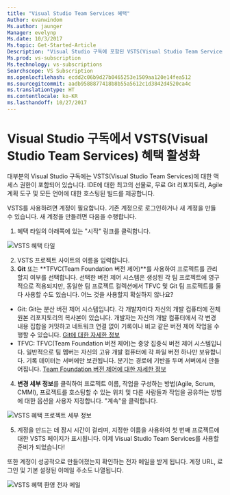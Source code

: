```yaml
---
title: "Visual Studio Team Services 혜택"
Author: evanwindom
Ms.author: jaunger
Manager: evelynp
Ms.date: 10/3/2017
Ms.topic: Get-Started-Article
Description: "Visual Studio 구독에 포함된 VSTS(Visual Studio Team Services) 혜택을 활성화하는 방법을 알아봅니다."
Ms.prod: vs-subscription
Ms.technology: vs-subscriptions
Searchscope: VS Subscription
ms.openlocfilehash: ecdd2c06b9d27b0465253e1509aa120e14fea512
ms.sourcegitcommit: aadb9588877418b8b55a5612c1d3842d4520ca4c
ms.translationtype: HT
ms.contentlocale: ko-KR
ms.lasthandoff: 10/27/2017
---
```

# <a name="activating-the-visual-studio-team-services-vsts-benefit-in-visual-studio-subscriptions"></a>Visual Studio 구독에서 VSTS(Visual Studio Team Services) 혜택 활성화

대부분의 Visual Studio 구독에는 VSTS(Visual Studio Team Services)에 대한 액세스 권한이 포함되어 있습니다.  IDE에 대한 최고의 선물로, 무료 Git 리포지토리, Agile 계획 도구 및 모든 언어에 대한 호스팅된 빌드를 제공합니다.  

VSTS를 사용하려면 계정이 필요합니다. 기존 계정으로 로그인하거나 새 계정을 만들 수 있습니다.  새 계정을 만들려면 다음을 수행합니다.
1.  혜택 타일의 아래쪽에 있는 "시작" 링크를 클릭합니다.   

![VSTS 혜택 타일](_img\vs-vsts\vs-vsts-tile.png)

2.  VSTS 프로젝트 사이트의 이름을 입력합니다.  
3.  **Git** 또는 **TFVC(Team Foundation 버전 제어)**를 사용하여 프로젝트를 관리할지 여부를 선택합니다.  선택한 버전 제어 시스템은 생성된 각 팀 프로젝트에 영구적으로 적용되지만, 동일한 팀 프로젝트 컬렉션에서 TFVC 및 Git 팀 프로젝트를 둘 다 사용할 수도 있습니다.  어느 것을 사용할지 확실하지 않나요? 
- Git: Git는 분산 버전 제어 시스템입니다. 각 개발자마다 자신의 개발 컴퓨터에 전체 원본 리포지토리의 복사본이 있습니다. 개발자는 자신의 개발 컴퓨터에서 각 변경 내용 집합을 커밋하고 네트워크 연결 없이 기록이나 비교 같은 버전 제어 작업을 수행할 수 있습니다.  [Git에 대한 자세한 정보](https://www.visualstudio.com/en-us/docs/git/gitquickstart)
- TFVC: TFVC(Team Foundation 버전 제어)는 중앙 집중식 버전 제어 시스템입니다. 일반적으로 팀 멤버는 자신의 고유 개발 컴퓨터에 각 파일 버전 하나만 보유합니다. 기록 데이터는 서버에만 보관됩니다. 분기는 경로에 기반을 두며 서버에서 만들어집니다. [Team Foundation 버전 제어에 대한 자세한 정보](https://www.visualstudio.com/en-us/docs/tfvc/overview)
 
4.  **변경 세부 정보**를 클릭하여 프로젝트 이름, 작업을 구성하는 방법(Agile, Scrum, CMMI), 프로젝트를 호스팅할 수 있는 위치 및 다른 사람들과 작업을 공유하는 방법에 대한 옵션을 사용자 지정합니다.  "계속"을 클릭합니다.

![VSTS 혜택 프로젝트 세부 정보](_img\vs-vsts\vs-vsts-project-details.png)

5.  계정을 만드는 데 잠시 시간이 걸리며, 지정한 이름을 사용하여 첫 번째 프로젝트에 대한 VSTS 페이지가 표시됩니다.  이제 Visual Studio Team Services를 사용할 준비가 되었습니다!

또한 계정이 성공적으로 만들어졌는지 확인하는 전자 메일을 받게 됩니다.  계정 URL, 로그인 및 기본 설정된 이메일 주소도 나열됩니다.  

![VSTS 혜택 환영 전자 메일](_img\vs-vsts\vs-vsts-welcome.png)